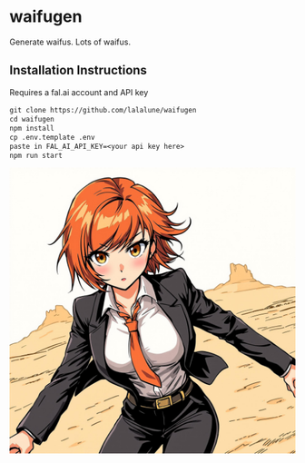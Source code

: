 # waifugen
Generate waifus. Lots of waifus.

## Installation Instructions

Requires a fal.ai account and API key

```
git clone https://github.com/lalalune/waifugen
cd waifugen
npm install
cp .env.template .env
paste in FAL_AI_API_KEY=<your api key here>
npm run start
```

<img src="example.jpg" alt="Serious Business" />